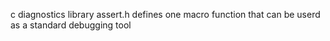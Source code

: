 c diagnostics library
assert.h defines one macro function that can be userd as 
a standard debugging tool
